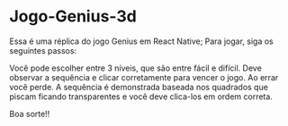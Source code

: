 # Jogo-Genius-3d

Essa é uma réplica do jogo Genius em React Native;
Para jogar, siga os seguintes passos:

Você pode escolher entre 3 níveis, que são entre fácil e difícil.
Deve observar a sequência e clicar corretamente para vencer o jogo. Ao errar você perde.
A sequência é demonstrada baseada nos quadrados que piscam ficando transparentes e você deve clica-los em ordem correta.

Boa sorte!!
